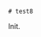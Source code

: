                                                                                                                                                                                                                                                                                                                                                                                                          # test8

Init.
